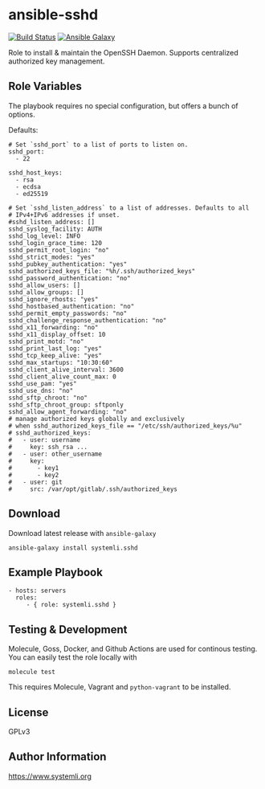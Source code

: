ansible-sshd
============

[![Build Status](https://github.com/systemli/ansible-role-sshd/workflows/Molecule/badge.svg?branch=master)](https://github.com/systemli/ansible-role-sshd/actions?query=workflow%3AIntegration)
[![Ansible Galaxy](http://img.shields.io/badge/ansible--galaxy-sshd-blue.svg)](https://galaxy.ansible.com/systemli/sshd/)

Role to install & maintain the OpenSSH Daemon. Supports centralized authorized key management.

Role Variables
--------------

The playbook requires no special configuration, but offers a bunch of options.

Defaults:

    # Set `sshd_port` to a list of ports to listen on.
    sshd_port:
      - 22

    sshd_host_keys:
      - rsa
      - ecdsa
      - ed25519

    # Set `sshd_listen_address` to a list of addresses. Defaults to all
    # IPv4+IPv6 addresses if unset.
    #sshd_listen_address: []
    sshd_syslog_facility: AUTH
    sshd_log_level: INFO
    sshd_login_grace_time: 120
    sshd_permit_root_login: "no"
    sshd_strict_modes: "yes"
    sshd_pubkey_authentication: "yes"
    sshd_authorized_keys_file: "%h/.ssh/authorized_keys"
    sshd_password_authentication: "no"
    sshd_allow_users: []
    sshd_allow_groups: []
    sshd_ignore_rhosts: "yes"
    sshd_hostbased_authentication: "no"
    sshd_permit_empty_passwords: "no"
    sshd_challenge_response_authentication: "no"
    sshd_x11_forwarding: "no"
    sshd_x11_display_offset: 10
    sshd_print_motd: "no"
    sshd_print_last_log: "yes"
    sshd_tcp_keep_alive: "yes"
    sshd_max_startups: "10:30:60"
    sshd_client_alive_interval: 3600
    sshd_client_alive_count_max: 0
    sshd_use_pam: "yes"
    sshd_use_dns: "no"
    sshd_sftp_chroot: "no"
    sshd_sftp_chroot_group: sftponly
    sshd_allow_agent_forwarding: "no"
    # manage authorized keys globally and exclusively
    # when sshd_authorized_keys_file == "/etc/ssh/authorized_keys/%u"
    # sshd_authorized_keys:
    #   - user: username
    #     key: ssh_rsa ...
    #   - user: other_username
    #     key:
    #       - key1
    #       - key2
    #   - user: git
    #     src: /var/opt/gitlab/.ssh/authorized_keys


Download
--------

Download latest release with `ansible-galaxy`

    ansible-galaxy install systemli.sshd

Example Playbook
----------------

    - hosts: servers
      roles:
         - { role: systemli.sshd }

Testing & Development
---------------------

Molecule, Goss, Docker, and Github Actions are used for continous testing.
You can easily test the role locally with

    molecule test

This requires Molecule, Vagrant and `python-vagrant` to be installed.

License
-------

GPLv3

Author Information
------------------

https://www.systemli.org
